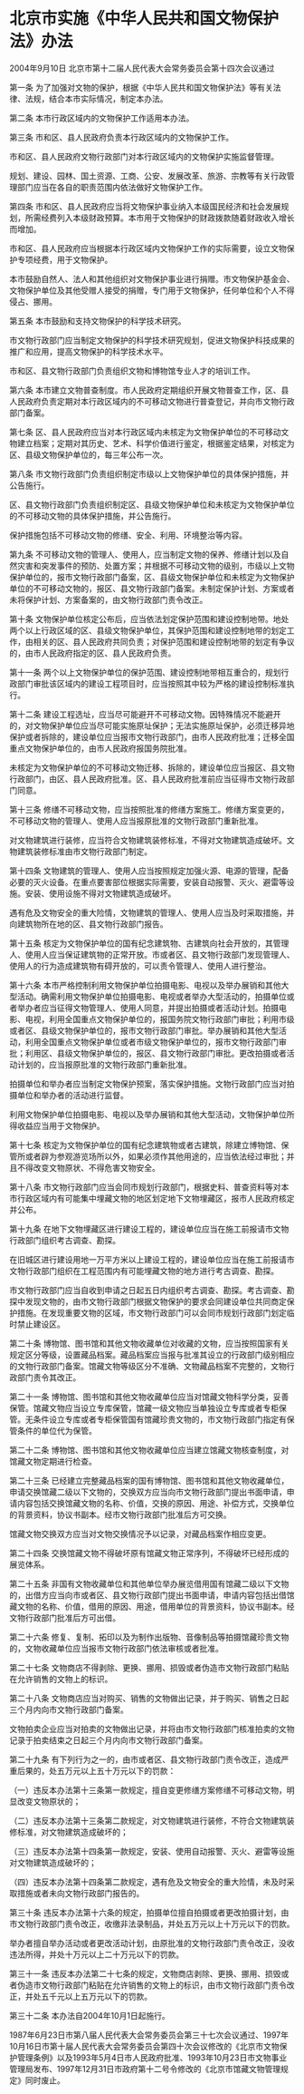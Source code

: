 # 北京市实施《中华人民共和国文物保护法》办法

2004年9月10日 北京市第十二届人民代表大会常务委员会第十四次会议通过



第一条 为了加强对文物的保护，根据《中华人民共和国文物保护法》等有关法律、法规，结合本市实际情况，制定本办法。

第二条 本市行政区域内的文物保护工作适用本办法。

第三条 市和区、县人民政府负责本行政区域内的文物保护工作。

市和区、县人民政府文物行政部门对本行政区域内的文物保护实施监督管理。

规划、建设、园林、国土资源、工商、公安、发展改革、旅游、宗教等有关行政管理部门应当在各自的职责范围内依法做好文物保护工作。

第四条 市和区、县人民政府应当将文物保护事业纳入本级国民经济和社会发展规划，所需经费列入本级财政预算。本市用于文物保护的财政拨款随着财政收入增长而增加。

市和区、县人民政府应当根据本行政区域内文物保护工作的实际需要，设立文物保护专项经费，用于文物保护。

本市鼓励自然人、法人和其他组织对文物保护事业进行捐赠。市文物保护基金会、文物保护单位及其他受赠人接受的捐赠，专门用于文物保护，任何单位和个人不得侵占、挪用。

第五条 本市鼓励和支持文物保护的科学技术研究。

市文物行政部门应当制定文物保护的科学技术研究规划，促进文物保护科技成果的推广和应用，提高文物保护的科学技术水平。

市和区、县文物行政部门负责组织文物和博物馆专业人才的培训工作。

第六条 本市建立文物普查制度。市人民政府定期组织开展文物普查工作，区、县人民政府负责定期对本行政区域内的不可移动文物进行普查登记，并向市文物行政部门备案。

第七条 区、县人民政府应当对本行政区域内未核定为文物保护单位的不可移动文物建立档案；定期对其历史、艺术、科学价值进行鉴定，根据鉴定结果，对核定为区、县级文物保护单位的，每三年公布一次。

第八条 市文物行政部门负责组织制定市级以上文物保护单位的具体保护措施，并公告施行。

区、县文物行政部门负责组织制定区、县级文物保护单位和未核定为文物保护单位的不可移动文物的具体保护措施，并公告施行。

保护措施包括不可移动文物的修缮、安全、利用、环境整治等内容。

第九条 不可移动文物的管理人、使用人，应当制定文物的保养、修缮计划以及自然灾害和突发事件的预防、处置方案；并根据不可移动文物的级别，市级以上文物保护单位的，报市文物行政部门备案，区、县级文物保护单位和未核定为文物保护单位的不可移动文物的，报区、县文物行政部门备案。未制定保护计划、方案或者未将保护计划、方案备案的，由文物行政部门责令改正。

第十条 文物保护单位核定公布后，应当依法划定保护范围和建设控制地带。地处两个以上行政区域的区、县级文物保护单位，其保护范围和建设控制地带的划定工作，由相关的区、县人民政府共同负责；对保护范围和建设控制地带的划定有争议的，由市人民政府指定的区、县人民政府负责。

第十一条 两个以上文物保护单位的保护范围、建设控制地带相互重合的，规划行政部门审批该区域内的建设工程项目时，应当按照其中较为严格的建设控制标准执行。

第十二条 建设工程选址，应当尽可能避开不可移动文物。因特殊情况不能避开的，对文物保护单位应当尽可能实施原址保护；无法实施原址保护，必须迁移异地保护或者拆除的，建设单位应当报市文物行政部门，由市人民政府批准；迁移全国重点文物保护单位的，由市人民政府报国务院批准。

未核定为文物保护单位的不可移动文物迁移、拆除的，建设单位应当报区、县文物行政部门，由区、县人民政府批准。区、县人民政府批准前应当征得市文物行政部门同意。

第十三条 修缮不可移动文物，应当按照批准的修缮方案施工。修缮方案变更的，不可移动文物的管理人、使用人应当报原批准的文物行政部门重新批准。

对文物建筑进行装修，应当符合文物建筑装修标准，不得对文物建筑造成破坏。文物建筑装修标准由市文物行政部门制定。

第十四条 文物建筑的管理人、使用人应当按照规定加强火源、电源的管理，配备必要的灭火设备。在重点要害部位根据实际需要，安装自动报警、灭火、避雷等设施。安装、使用设施不得对文物建筑造成破坏。

遇有危及文物安全的重大险情，文物建筑的管理人、使用人应当及时采取措施，并向建筑物所在地的区、县文物行政部门报告。

第十五条 核定为文物保护单位的国有纪念建筑物、古建筑向社会开放的，其管理人、使用人应当保证建筑物的正常开放。市或者区、县文物行政部门发现管理人、使用人的行为造成建筑物有碍开放的，可以责令管理人、使用人进行整治。

第十六条 本市严格控制利用文物保护单位拍摄电影、电视以及举办展销和其他大型活动。确需利用文物保护单位拍摄电影、电视或者举办大型活动的，拍摄单位或者举办者应当征得文物管理人、使用人同意，并提出拍摄或者活动计划。拍摄电影、电视，利用全国重点文物保护单位的，报国务院文物行政部门审批；利用市级或者区、县级文物保护单位的，报市文物行政部门审批。举办展销和其他大型活动，利用全国重点文物保护单位或者市级文物保护单位的，报市文物行政部门审批；利用区、县级文物保护单位的，报区、县文物行政部门审批。更改拍摄或者活动计划的，应当报原批准的文物行政部门重新批准。

拍摄单位和举办者应当制定文物保护预案，落实保护措施。文物行政部门应当对拍摄单位和举办者的活动进行监督。

利用文物保护单位拍摄电影、电视以及举办展销和其他大型活动，文物保护单位所得收益应当用于文物保护。

第十七条 核定为文物保护单位的国有纪念建筑物或者古建筑，除建立博物馆、保管所或者辟为参观游览场所以外，如果必须作其他用途的，应当依法经过审批；并且不得改变文物原状、不得危害文物安全。

第十八条 市文物行政部门应当会同市规划行政部门，根据史料、普查资料等对本市行政区域内有可能集中埋藏文物的地区划定地下文物埋藏区，报市人民政府核定并公布。

第十九条 在地下文物埋藏区进行建设工程的，建设单位应当在施工前报请市文物行政部门组织考古调查、勘探。

在旧城区进行建设用地一万平方米以上建设工程的，建设单位应当在施工前报请市文物行政部门组织在工程范围内有可能埋藏文物的地方进行考古调查、勘探。

市文物行政部门应当自收到申请之日起五日内组织考古调查、勘探。考古调查、勘探中发现文物的，由市文物行政部门根据文物保护的要求会同建设单位共同商定保护措施。在发现重要文物的区域，市文物行政部门可以会同市规划行政部门划定临时禁止建设区。

第二十条 博物馆、图书馆和其他文物收藏单位对收藏的文物，应当按照国家有关规定区分等级，设置藏品档案。藏品档案应当报与批准其设立的行政部门级别相应的文物行政部门备案。馆藏文物等级区分不准确、文物藏品档案不完整的，文物行政部门责令其改正。

第二十一条 博物馆、图书馆和其他文物收藏单位应当对馆藏文物科学分类，妥善保管。馆藏文物应当设立专库保管，馆藏一级文物应当单独设立专库或者专柜保管。无条件设立专库或者专柜保管国有馆藏珍贵文物的，市文物行政部门指定有保管条件的单位代为保管。

第二十二条 博物馆、图书馆和其他文物收藏单位应当建立馆藏文物核查制度，对馆藏文物定期进行检查。

第二十三条 已经建立完整藏品档案的国有博物馆、图书馆和其他文物收藏单位，申请交换馆藏二级以下文物的，交换双方应当向市文物行政部门提出书面申请，申请内容包括交换馆藏文物的名称、价值，交换的原因、用途、补偿方式，交换单位的背景资料，协议书副本。经市文物行政部门批准后方可交换。

馆藏文物交换双方应当对文物交换情况予以记录，对藏品档案作相应变更。

第二十四条 交换馆藏文物不得破坏原有馆藏文物正常序列，不得破坏已经形成的展览体系。

第二十五条 非国有文物收藏单位和其他单位举办展览借用国有馆藏二级以下文物的，出借方应当向市或者区、县文物行政部门提出书面申请，申请内容包括出借馆藏文物的名称、价值，借用的原因、用途，借用单位的背景资料，协议书副本。经文物行政部门批准后方可出借。

第二十六条 修复、复制、拓印以及为制作出版物、音像制品等拍摄馆藏珍贵文物的，文物收藏单位应当报市文物行政部门依法审核或者批准。

第二十七条 文物商店不得剥除、更换、挪用、损毁或者伪造市文物行政部门粘贴在允许销售的文物上的标识。

第二十八条 文物商店应当对购买、销售的文物做出记录，并于购买、销售之日起三个月内向市文物行政部门备案。

文物拍卖企业应当对拍卖的文物做出记录，并将由市文物行政部门核准拍卖的文物记录于拍卖结束之日起三个月内向市文物行政部门备案。

第二十九条 有下列行为之一的，由市或者区、县文物行政部门责令改正，造成严重后果的，处五万元以上五十万元以下的罚款：

（一）违反本办法第十三条第一款规定，擅自变更修缮方案修缮不可移动文物，明显改变文物原状的；

（二）违反本办法第十三条第二款规定，对文物建筑进行装修，不符合文物建筑装修标准，对文物建筑造成破坏的；

（三）违反本办法第十四条第一款规定，安装、使用自动报警、灭火、避雷等设施对文物建筑造成破坏的；

（四）违反本办法第十四条第二款规定，遇有危及文物安全的重大险情，未及时采取措施或者未向文物行政部门报告的。

第三十条 违反本办法第十六条的规定，拍摄单位擅自拍摄或者更改拍摄计划，由市文物行政部门责令改正，收缴非法录制品，并处五万元以上十万元以下的罚款。

举办者擅自举办活动或者更改活动计划，由原批准的文物行政部门责令改正，没收违法所得，并处十万元以上二十万元以下的罚款。

第三十一条 违反本办法第二十七条的规定，文物商店剥除、更换、挪用、损毁或者伪造市文物行政部门粘贴在允许销售的文物上的标识，由市文物行政部门责令改正，并处五千元以上五万元以下的罚款。

第三十二条 本办法自2004年10月1日起施行。

1987年6月23日市第八届人民代表大会常务委员会第三十七次会议通过、1997年10月16日市第十届人民代表大会常务委员会第四十次会议修改的《北京市文物保护管理条例》以及1993年5月4日市人民政府批准、1993年10月23日市文物事业管理局发布、1997年12月31日市政府第十二号令修改的《北京市馆藏文物管理规定》同时废止。